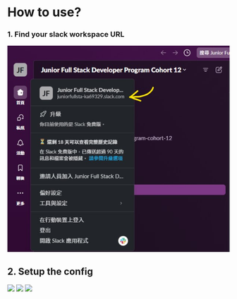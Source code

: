 # How to use?

### 1. Find your slack workspace URL

![](doc/find_url.jpg)

## 2. Setup the config

![](doc/setting_step_1)
![](doc/setting_step_2)
![](doc/setting_step_3)
